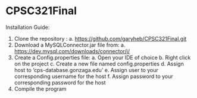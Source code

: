# CPSC321Final
Installation Guide:
1.	Clone the repository : 
    a.	https://github.com/garyheb/CPSC321Final.git
2.	Download a MySQLConnector.jar file from: 
    a.	https://dev.mysql.com/downloads/connector/j/
3.	Create a Config.properties file:
    a.	Open your IDE of choice
    b.	Right click on the project
    c.	Create a new file named config.properties
    d.	Assign host to ‘cps-database.gonzaga.edu’
    e.	Assign user to your corresponding username for the host
    f.	Assign password to your corresponding password for the host
4.	Compile the program 
